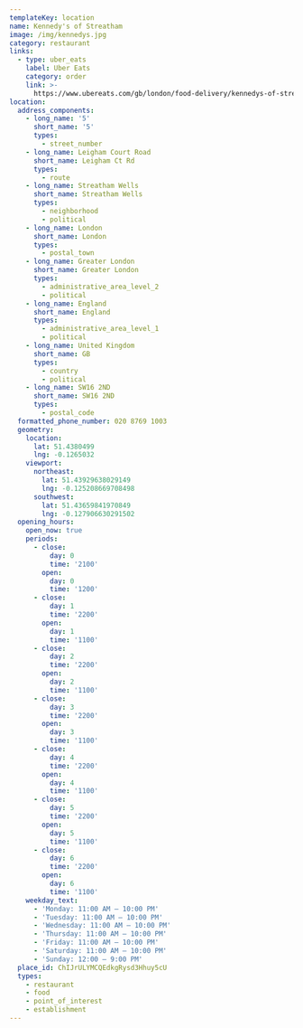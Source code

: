 ```yaml
---
templateKey: location
name: Kennedy's of Streatham
image: /img/kennedys.jpg
category: restaurant
links:
  - type: uber_eats
    label: Uber Eats
    category: order
    link: >-
      https://www.ubereats.com/gb/london/food-delivery/kennedys-of-streatham/aSehm4RAQ3mxswf-EdySHw
location:
  address_components:
    - long_name: '5'
      short_name: '5'
      types:
        - street_number
    - long_name: Leigham Court Road
      short_name: Leigham Ct Rd
      types:
        - route
    - long_name: Streatham Wells
      short_name: Streatham Wells
      types:
        - neighborhood
        - political
    - long_name: London
      short_name: London
      types:
        - postal_town
    - long_name: Greater London
      short_name: Greater London
      types:
        - administrative_area_level_2
        - political
    - long_name: England
      short_name: England
      types:
        - administrative_area_level_1
        - political
    - long_name: United Kingdom
      short_name: GB
      types:
        - country
        - political
    - long_name: SW16 2ND
      short_name: SW16 2ND
      types:
        - postal_code
  formatted_phone_number: 020 8769 1003
  geometry:
    location:
      lat: 51.4380499
      lng: -0.1265032
    viewport:
      northeast:
        lat: 51.43929638029149
        lng: -0.125208669708498
      southwest:
        lat: 51.43659841970849
        lng: -0.127906630291502
  opening_hours:
    open_now: true
    periods:
      - close:
          day: 0
          time: '2100'
        open:
          day: 0
          time: '1200'
      - close:
          day: 1
          time: '2200'
        open:
          day: 1
          time: '1100'
      - close:
          day: 2
          time: '2200'
        open:
          day: 2
          time: '1100'
      - close:
          day: 3
          time: '2200'
        open:
          day: 3
          time: '1100'
      - close:
          day: 4
          time: '2200'
        open:
          day: 4
          time: '1100'
      - close:
          day: 5
          time: '2200'
        open:
          day: 5
          time: '1100'
      - close:
          day: 6
          time: '2200'
        open:
          day: 6
          time: '1100'
    weekday_text:
      - 'Monday: 11:00 AM – 10:00 PM'
      - 'Tuesday: 11:00 AM – 10:00 PM'
      - 'Wednesday: 11:00 AM – 10:00 PM'
      - 'Thursday: 11:00 AM – 10:00 PM'
      - 'Friday: 11:00 AM – 10:00 PM'
      - 'Saturday: 11:00 AM – 10:00 PM'
      - 'Sunday: 12:00 – 9:00 PM'
  place_id: ChIJrULYMCQEdkgRysd3Hhuy5cU
  types:
    - restaurant
    - food
    - point_of_interest
    - establishment
---
```

